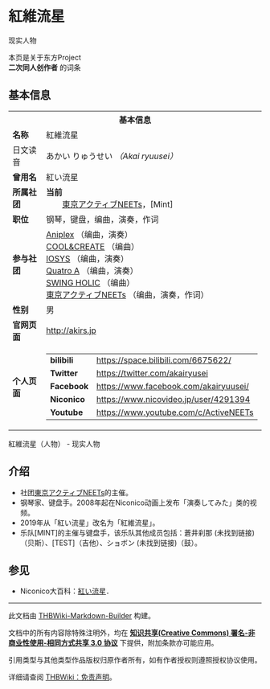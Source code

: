 # 紅維流星

<!-- source html: G:\repos\THBWiki-Markdown-Builder\THBWikiMarkdown\Temp\main\b\bf\ns0%3A%E7%B4%85%E7%B6%AD%E6%B5%81%E6%98%9F.html -->

现实人物

本页是关于东方Project  
 **二次同人创作者** 的词条
## 基本信息

<table><tbody><tr><th colspan="3">基本信息</th></tr><tr><td class="label"><b>名称</b></td><td> 紅維流星 </td></tr><tr><td class="label">日文读音</td><td> あかい りゅうせい <i>（Akai ryuusei）</i> </td></tr><tr><td class="label"><b>曾用名</b></td><td>紅い流星</td></tr><tr><td class="label"><b>所属社团</b></td><td><b>当前</b><div style="margin-left:2em;"><a href="./東京アクティブNEETs.md" title="東京アクティブNEETs">東京アクティブNEETs</a>，[Mint]</div></td></tr><tr><td class="label"><b>职位</b></td><td>钢琴，键盘，编曲，演奏，作词</td></tr><tr><td class="label"><b>参与社团</b></td><td><a href="/index.php?title=Aniplex&amp;action=edit&amp;redlink=1" class="new" title="Aniplex（页面不存在）">Aniplex</a> （编曲，演奏）<br><a href="./COOL&CREATE.md" title="COOL&amp;CREATE">COOL&amp;CREATE</a> （编曲）<br><a href="./IOSYS.md" title="IOSYS">IOSYS</a> （编曲，演奏）<br><a href="/index.php?title=Quatro_A&amp;action=edit&amp;redlink=1" class="new" title="Quatro A（页面不存在）">Quatro A</a> （编曲，演奏）<br><a href="./SWING_HOLIC.md" title="SWING HOLIC">SWING HOLIC</a> （编曲）<br><a href="./東京アクティブNEETs.md" title="東京アクティブNEETs">東京アクティブNEETs</a> （编曲，演奏，作词）</td></tr><tr><td class="label"><b>性别</b></td><td>男</td></tr><tr><td class="label"><b>官网页面</b></td><td><a rel="nofollow" class="external free" href="http://akirs.jp">http://akirs.jp</a></td></tr><tr><td class="label"><b>个人页面</b></td><td><table border="0" cellspacing="0" cellpadding="0"><tbody><tr><td><b>bilibili</b></td><td><a rel="nofollow" class="external free" href="https://space.bilibili.com/6675622/">https://space.bilibili.com/6675622/</a></td></tr><tr><td><b>Twitter</b></td><td><a rel="nofollow" class="external free" href="https://twitter.com/akairyusei">https://twitter.com/akairyusei</a></td></tr><tr><td><b>Facebook</b></td><td><a rel="nofollow" class="external free" href="https://www.facebook.com/akairyuusei/">https://www.facebook.com/akairyuusei/</a></td></tr><tr><td><b>Niconico</b></td><td><a rel="nofollow" class="external free" href="https://www.nicovideo.jp/user/4291394">https://www.nicovideo.jp/user/4291394</a></td></tr><tr><td><b>Youtube</b></td><td><a rel="nofollow" class="external free" href="https://www.youtube.com/c/ActiveNEETs">https://www.youtube.com/c/ActiveNEETs</a></td></tr></tbody></table></td></tr></tbody></table>

紅維流星（人物） - 现实人物
## 介绍
- 社团[東京アクティブNEETs](./東京アクティブNEETs.md)的主催。
- 钢琴家、键盘手。2008年起在Niconico动画上发布「演奏してみた」类的视频。
- 2019年从「紅い流星」改名为「紅維流星」。
- 乐队[MINT]的主催与键盘手，该乐队其他成员包括：蒼井刹那 (未找到链接)（贝斯）、[TEST]（吉他）、ショボン (未找到链接)（鼓）。

## 参见
- Niconico大百科：[紅い流星](https://dic.nicovideo.jp/a/紅い流星)．





---

此文档由 [THBWiki-Markdown-Builder](https://github.com/Delsin-Yu/THBWiki-Markdown-Builder) 构建。

文档中的所有内容除特殊注明外，均在 [**知识共享(Creative Commons) 署名-非商业性使用-相同方式共享 3.0 协议**](https://creativecommons.org/licenses/by-sa/3.0/deed.zh-hans) 下提供，附加条款亦可能应用。

引用类型与其他类型作品版权归原作者所有，如有作者授权则遵照授权协议使用。

详细请查阅 [THBWiki：免责声明](https://thbwiki.cc/THBWiki:%E5%85%8D%E8%B4%A3%E5%A3%B0%E6%98%8E)。

